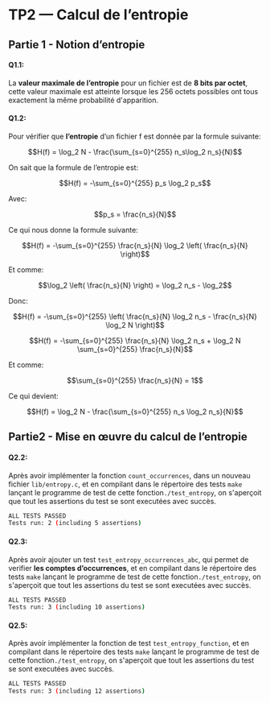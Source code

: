 # TP2 — Calcul de l’entropie

## Partie 1 - Notion d’entropie

#### Q1.1:
La **valeur maximale de l’entropie** pour un fichier est de **8 bits par octet**, cette valeur maximale est atteinte lorsque les 256 octets possibles ont tous exactement la même probabilité d'apparition.

#### Q1.2:

Pour vérifier que **l’entropie** d’un fichier f est donnée par la formule suivante:

```math
H(f) = \log_2 N - \frac{\sum_{s=0}^{255} n_s\log_2 n_s}{N}
```
On sait que la formule de l’entropie est:

```math
H(f) = -\sum_{s=0}^{255} p_s \log_2 p_s
```
Avec:
```math
p_s = \frac{n_s}{N}
```
Ce qui nous donne la formule suivante:

```math
H(f) = -\sum_{s=0}^{255} \frac{n_s}{N} \log_2 \left( \frac{n_s}{N} \right)
```
Et comme:
```math
\log_2 \left( \frac{n_s}{N} \right) = \log_2 n_s - \log_2
```
Donc:
```math
H(f) = -\sum_{s=0}^{255} \left( \frac{n_s}{N} \log_2 n_s - \frac{n_s}{N} \log_2 N \right)
```
```math
H(f) = -\sum_{s=0}^{255} \frac{n_s}{N} \log_2 n_s + \log_2 N \sum_{s=0}^{255} \frac{n_s}{N}
```
Et comme:

```math
\sum_{s=0}^{255} \frac{n_s}{N} = 1
```
Ce qui devient:

```math
H(f) = \log_2 N - \frac{\sum_{s=0}^{255} n_s \log_2 n_s}{N}
```


## Partie2 - Mise en œuvre du calcul de l’entropie

#### Q2.2:
Après avoir implémenter la fonction `count_occurrences`, dans un nouveau fichier `lib/entropy.c`, et en compilant dans le répertoire des tests `make` lançant le programme de test de cette fonction`./test_entropy`, on s'aperçoit que tout les assertions du test se sont executées avec succès.

```bash
ALL TESTS PASSED
Tests run: 2 (including 5 assertions)
```

#### Q2.3:
Après avoir ajouter un test `test_entropy_occurrences_abc`, qui permet de verifier **les comptes d’occurrences**, et en compilant dans le répertoire des tests `make` lançant le programme de test de cette fonction`./test_entropy`, on s'aperçoit que tout les assertions du test se sont executées avec succès.

```bash
ALL TESTS PASSED
Tests run: 3 (including 10 assertions)
```

#### Q2.5:
Après avoir implémenter la fonction de test `test_entropy_function`, et en compilant dans le répertoire des tests `make` lançant le programme de test de cette fonction`./test_entropy`, on s'aperçoit que tout les assertions du test se sont executées avec succès.

```bash
ALL TESTS PASSED
Tests run: 3 (including 12 assertions)
```
